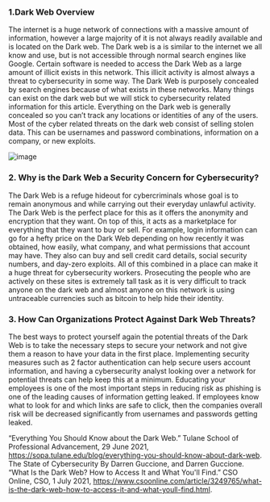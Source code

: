 ### 1.Dark Web Overview
The internet is a huge network of connections with a massive amount of information, however a large majority of it is not always readily available and is located on the Dark web.  The Dark web is a is similar to the internet we all know and use, but is not accessible through normal search engines like Google.  Certain software is needed to access the Dark Web as a large amount of illicit exists in this network.  This illicit activity is almost always a threat to cybersecurity in some way.
The Dark Web is purposely concealed by search engines because of what exists in these networks.  Many things can exist on the dark web but we will stick to cybersecurity related information for this article.  Everything on the Dark web is generally concealed so you can’t track any locations or identities of any of the users.  Most of the cyber related threats on the dark web consist of selling stolen data.  This can be usernames and password combinations, information on a company, or new exploits.

![image](https://user-images.githubusercontent.com/112114250/229386880-ba6a8afe-eec4-4dcd-b232-49c2c95fbd75.png)

### 2. Why is the Dark Web a Security Concern for Cybersecurity?
The Dark Web is a refuge hideout for cybercriminals whose goal is to remain anonymous and while carrying out their everyday unlawful activity.  The Dark Web is the perfect place for this as it offers the anonymity and encryption that they want.  On top of this, it acts as a marketplace for everything that they want to buy or sell.  For example, login information can go for a hefty price on the Dark Web depending on how recently it was obtained, how easily, what company, and what permissions that account may have.  They also can buy and sell credit card details, social security numbers, and day-zero exploits.  All of this combined in a place can make it a huge threat for cybersecurity workers.
Prosecuting the people who are actively on these sites is extremely tall task as it is very difficult to track anyone on the dark web and almost anyone on this network is using untraceable currencies such as bitcoin to help hide their identity.

### 3. How Can Organizations Protect Against Dark Web Threats?
The best ways to protect yourself again the potential threats of the Dark Web is to take the necessary steps to secure your network and not give them a reason to have your data in the first place.  Implementing security measures such as 2 factor authentication can help secure users account information, and having a cybersecurity analyst looking over a network for potential threats can help keep this at a minimum.
Educating your employees is one of the most important steps in reducing risk as phishing is one of the leading causes of information getting leaked.  If employees know what to look for and which links are safe to click, then the companies overall risk will be decreased significantly from usernames and passwords getting leaked.



“Everything You Should Know about the Dark Web.” Tulane School of Professional Advancement, 29 June 2021, https://sopa.tulane.edu/blog/everything-you-should-know-about-dark-web. 
The State of Cybersecurity By Darren Guccione, and Darren Guccione. “What Is the Dark Web? How to Access It and What You'll Find.” CSO Online, CSO, 1 July 2021, https://www.csoonline.com/article/3249765/what-is-the-dark-web-how-to-access-it-and-what-youll-find.html. 

